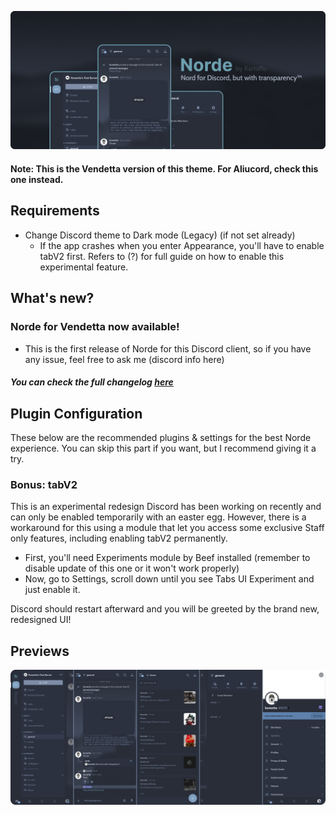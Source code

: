 ![title-preview](previews/title.png)

#### Note: This is the Vendetta version of this theme. For Aliucord, check this one instead.

## Requirements
- Change Discord theme to Dark mode (Legacy) (if not set already)
  - If the app crashes when you enter Appearance, you'll have to enable tabV2 first. Refers to (?) for full guide on how to enable this experimental feature.

## What's new?

### Norde for Vendetta now available!
- This is the first release of Norde for this Discord client, so if you have any issue, feel free to ask me (discord info here)
##### You can check the full changelog [here](h)

## Plugin Configuration
These below are the recommended plugins & settings for the best Norde experience. You can skip this part if you want, but I recommend giving it a try.
### 

### Bonus: tabV2
This is an experimental redesign Discord has been working on recently and can only be enabled temporarily with an easter egg. However, there is a workaround for this using a module that let you access some exclusive Staff only features, including enabling tabV2 permanently.
- First, you'll need Experiments module by Beef installed (remember to disable update of this one or it won't work properly)
- Now, go to Settings, scroll down until you see Tabs UI Experiment and just enable it.

Discord should restart afterward and you will be greeted by the brand new, redesigned UI!

## Previews
![norde-preview](previews/norde-preview.png)
